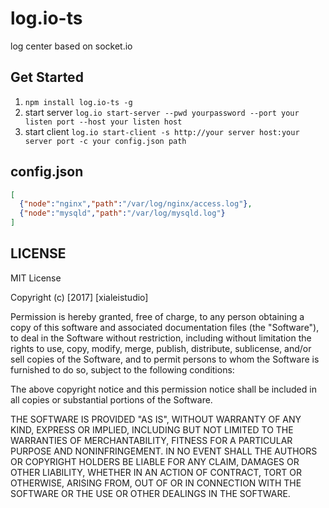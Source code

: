 # log.io-ts
log center based on socket.io
## Get Started
1. `npm install log.io-ts -g`
2. start server `log.io start-server --pwd yourpassword --port your listen port --host your listen host`
3. start client `log.io start-client -s http://your server host:your server port -c your config.json path`
## config.json
```json
[
  {"node":"nginx","path":"/var/log/nginx/access.log"},
  {"node":"mysqld","path":"/var/log/mysqld.log"}
]
```
## LICENSE
MIT License

Copyright (c) [2017] [xialeistudio]

Permission is hereby granted, free of charge, to any person obtaining a copy
of this software and associated documentation files (the "Software"), to deal
in the Software without restriction, including without limitation the rights
to use, copy, modify, merge, publish, distribute, sublicense, and/or sell
copies of the Software, and to permit persons to whom the Software is
furnished to do so, subject to the following conditions:

The above copyright notice and this permission notice shall be included in all
copies or substantial portions of the Software.

THE SOFTWARE IS PROVIDED "AS IS", WITHOUT WARRANTY OF ANY KIND, EXPRESS OR
IMPLIED, INCLUDING BUT NOT LIMITED TO THE WARRANTIES OF MERCHANTABILITY,
FITNESS FOR A PARTICULAR PURPOSE AND NONINFRINGEMENT. IN NO EVENT SHALL THE
AUTHORS OR COPYRIGHT HOLDERS BE LIABLE FOR ANY CLAIM, DAMAGES OR OTHER
LIABILITY, WHETHER IN AN ACTION OF CONTRACT, TORT OR OTHERWISE, ARISING FROM,
OUT OF OR IN CONNECTION WITH THE SOFTWARE OR THE USE OR OTHER DEALINGS IN THE
SOFTWARE.

